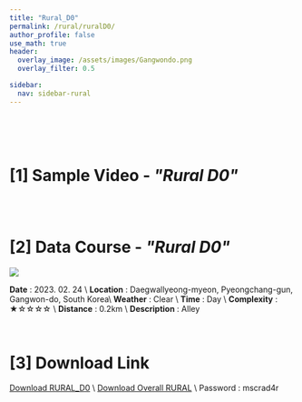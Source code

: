 ```yaml
---
title: "Rural_D0"
permalink: /rural/ruralD0/
author_profile: false
use_math: true
header:
  overlay_image: /assets/images/Gangwondo.png
  overlay_filter: 0.5

sidebar:
  nav: sidebar-rural
---
```


<br/>
<br/>
<br/>



# [1] Sample Video - *"Rural D0"*


<br/>
<br/>

# [2] Data Course - *"Rural D0"*
![ ](https://drive.google.com/uc?id=1HI4P5XXTdp1jErvTicNGUs18eP87YW9O)

**Date** : 2023. 02. 24 \\
**Location** : Daegwallyeong-myeon, Pyeongchang-gun, Gangwon-do, South Korea\\
**Weather** : Clear     \\
**Time** : Day          \\
**Complexity** : ★☆☆☆☆  \\
**Distance** : 0.2km    \\
**Description** : Alley


<br/>



# [3] Download Link
[Download RURAL_D0](http://gofile.me/70cMI/OurgUGK2r) \\
[Download Overall RURAL](http://gofile.me/70cMI/q7XYq1KQy) \\
Password : mscrad4r 



<br/>
<br/>


